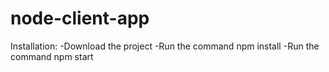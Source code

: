 # node-client-app
Installation:
-Download the project
-Run the command npm install
-Run the command npm start
